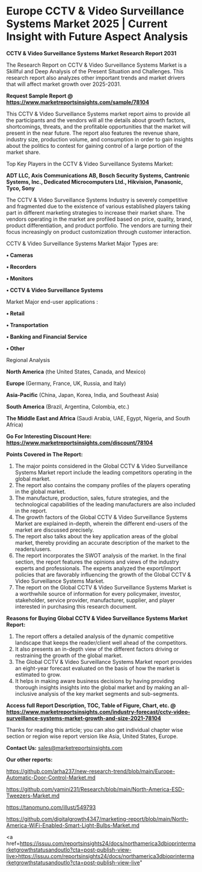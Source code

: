 # Europe CCTV & Video Surveillance Systems Market 2025 | Current Insight with Future Aspect Analysis

<strong>CCTV & Video Surveillance Systems Market Research Report 2031</strong>

The Research Report on CCTV & Video Surveillance Systems Market is a Skillful and Deep Analysis of the Present Situation and Challenges. This research report also analyzes other important trends and market drivers that will affect market growth over 2025-2031.

<strong>Request Sample Report @ <a href=https://www.marketreportsinsights.com/sample/78104>https://www.marketreportsinsights.com/sample/78104</a></strong>

This CCTV & Video Surveillance Systems market report aims to provide all the participants and the vendors will all the details about growth factors, shortcomings, threats, and the profitable opportunities that the market will present in the near future. The report also features the revenue share, industry size, production volume, and consumption in order to gain insights about the politics to contest for gaining control of a large portion of the market share.

Top Key Players in the CCTV & Video Surveillance Systems Market:

<strong>ADT LLC, Axis Communications AB, Bosch Security Systems, Cantronic Systems, Inc., Dedicated Microcomputers Ltd., Hikvision, Panasonic, Tyco, Sony</strong>

The CCTV & Video Surveillance Systems Industry is severely competitive and fragmented due to the existence of various established players taking part in different marketing strategies to increase their market share. The vendors operating in the market are profiled based on price, quality, brand, product differentiation, and product portfolio. The vendors are turning their focus increasingly on product customization through customer interaction.

CCTV & Video Surveillance Systems Market Major Types are:

<strong>• Cameras

• Recorders

• Monitors

• CCTV & Video Surveillance Systems</strong>

Market Major end-user applications :

<strong>• Retail

• Transportation

• Banking and Financial Service

• Other</strong>

Regional Analysis

</u><strong><b>North America</b></strong> (the United States, Canada, and Mexico)

<strong><b>Europe </b></strong>(Germany, France, UK, Russia, and Italy)

<strong><b>Asia-Pacific</b></strong> (China, Japan, Korea, India, and Southeast Asia)

<strong><b>South America</b></strong> (Brazil, Argentina, Colombia, etc.)

<strong><b>The Middle East and Africa</b></strong> (Saudi Arabia, UAE, Egypt, Nigeria, and South Africa)

<strong>Go For Interesting Discount Here: <a href=https://www.marketreportsinsights.com/discount/78104>https://www.marketreportsinsights.com/discount/78104</a></strong>

<strong>Points Covered in The Report:</strong>
<ol>
  <li>The major points considered in the Global CCTV & Video Surveillance Systems Market report include the leading competitors operating in the global market.</li>
  <li>The report also contains the company profiles of the players operating in the global market.</li>
  <li>The manufacture, production, sales, future strategies, and the technological capabilities of the leading manufacturers are also included in the report.</li>
  <li>The growth factors of the Global CCTV & Video Surveillance Systems Market are explained in-depth, wherein the different end-users of the market are discussed precisely.</li>
  <li>The report also talks about the key application areas of the global market, thereby providing an accurate description of the market to the readers/users.</li>
  <li>The report incorporates the SWOT analysis of the market. In the final section, the report features the opinions and views of the industry experts and professionals. The experts analyzed the export/import policies that are favorably influencing the growth of the Global CCTV & Video Surveillance Systems Market.</li>
  <li>The report on the Global CCTV & Video Surveillance Systems Market is a worthwhile source of information for every policymaker, investor, stakeholder, service provider, manufacturer, supplier, and player interested in purchasing this research document.</li>
</ol>
<strong>Reasons for Buying Global CCTV & Video Surveillance Systems Market Report:</strong>

<ol>
  <li>The report offers a detailed analysis of the dynamic competitive landscape that keeps the reader/client well ahead of the competitors.</li>
  <li>It also presents an in-depth view of the different factors driving or restraining the growth of the global market.</li>
  <li>The Global CCTV & Video Surveillance Systems Market report provides an eight-year forecast evaluated on the basis of how the market is estimated to grow.</li>
  <li>It helps in making aware business decisions by having providing thorough insights insights into the global market and by making an all-inclusive analysis of the key market segments and sub-segments.</li>
</ol>
<strong>Access full Report Description, TOC, Table of Figure, Chart, etc. @ <a href=https://www.marketreportsinsights.com/industry-forecast/cctv-video-surveillance-systems-market-growth-and-size-2021-78104>https://www.marketreportsinsights.com/industry-forecast/cctv-video-surveillance-systems-market-growth-and-size-2021-78104</a></strong>


Thanks for reading this article; you can also get individual chapter wise section or region wise report version like Asia, United States, Europe.

<strong>Contact Us:</strong>
sales@marketreportsinsights.com

<strong>Our other reports:</strong>

<a href=https://github.com/arha237/new-research-trend/blob/main/Europe-Automatic-Door-Control-Market.md>https://github.com/arha237/new-research-trend/blob/main/Europe-Automatic-Door-Control-Market.md</a>

<a href=https://github.com/yamini231/Research/blob/main/North-America-ESD-Tweezers-Market.md>https://github.com/yamini231/Research/blob/main/North-America-ESD-Tweezers-Market.md</a>

<a href=https://tanomuno.com/illust/549793>https://tanomuno.com/illust/549793</a>

<a href=https://github.com/digitalgrowth4347/marketing-report/blob/main/North-America-WiFi-Enabled-Smart-Light-Bulbs-Market.md>https://github.com/digitalgrowth4347/marketing-report/blob/main/North-America-WiFi-Enabled-Smart-Light-Bulbs-Market.md</a>

<a href=https://issuu.com/reportsinsights24/docs/northamerica3dbioprintermarketgrowthstatusandoutlo?cta=post-publish-view-live>https://issuu.com/reportsinsights24/docs/northamerica3dbioprintermarketgrowthstatusandoutlo?cta=post-publish-view-live</a>"
